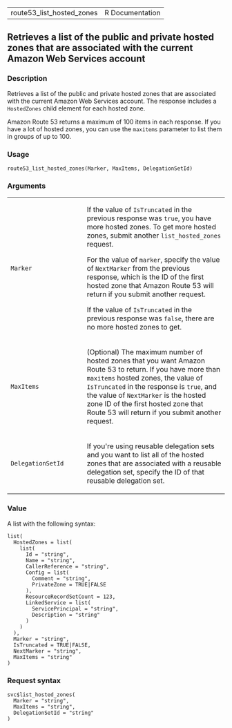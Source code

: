 <table style="width: 100%;">
<tbody>
<tr class="odd">
<td>route53_list_hosted_zones</td>
<td style="text-align: right;">R Documentation</td>
</tr>
</tbody>
</table>

## Retrieves a list of the public and private hosted zones that are associated with the current Amazon Web Services account

### Description

Retrieves a list of the public and private hosted zones that are
associated with the current Amazon Web Services account. The response
includes a `HostedZones` child element for each hosted zone.

Amazon Route 53 returns a maximum of 100 items in each response. If you
have a lot of hosted zones, you can use the `maxitems` parameter to list
them in groups of up to 100.

### Usage

    route53_list_hosted_zones(Marker, MaxItems, DelegationSetId)

### Arguments

<table>
<colgroup>
<col style="width: 35%" />
<col style="width: 65%" />
</colgroup>
<tbody>
<tr class="odd">
<td><code id="route53_list_hosted_zones_:_Marker">Marker</code></td>
<td><p>If the value of <code>IsTruncated</code> in the previous response
was <code>true</code>, you have more hosted zones. To get more hosted
zones, submit another <code>list_hosted_zones</code> request.</p>
<p>For the value of <code>marker</code>, specify the value of
<code>NextMarker</code> from the previous response, which is the ID of
the first hosted zone that Amazon Route 53 will return if you submit
another request.</p>
<p>If the value of <code>IsTruncated</code> in the previous response was
<code>false</code>, there are no more hosted zones to get.</p></td>
</tr>
<tr class="even">
<td><code id="route53_list_hosted_zones_:_MaxItems">MaxItems</code></td>
<td><p>(Optional) The maximum number of hosted zones that you want
Amazon Route 53 to return. If you have more than <code>maxitems</code>
hosted zones, the value of <code>IsTruncated</code> in the response is
<code>true</code>, and the value of <code>NextMarker</code> is the
hosted zone ID of the first hosted zone that Route 53 will return if you
submit another request.</p></td>
</tr>
<tr class="odd">
<td><code
id="route53_list_hosted_zones_:_DelegationSetId">DelegationSetId</code></td>
<td><p>If you're using reusable delegation sets and you want to list all
of the hosted zones that are associated with a reusable delegation set,
specify the ID of that reusable delegation set.</p></td>
</tr>
</tbody>
</table>

### Value

A list with the following syntax:

    list(
      HostedZones = list(
        list(
          Id = "string",
          Name = "string",
          CallerReference = "string",
          Config = list(
            Comment = "string",
            PrivateZone = TRUE|FALSE
          ),
          ResourceRecordSetCount = 123,
          LinkedService = list(
            ServicePrincipal = "string",
            Description = "string"
          )
        )
      ),
      Marker = "string",
      IsTruncated = TRUE|FALSE,
      NextMarker = "string",
      MaxItems = "string"
    )

### Request syntax

    svc$list_hosted_zones(
      Marker = "string",
      MaxItems = "string",
      DelegationSetId = "string"
    )

